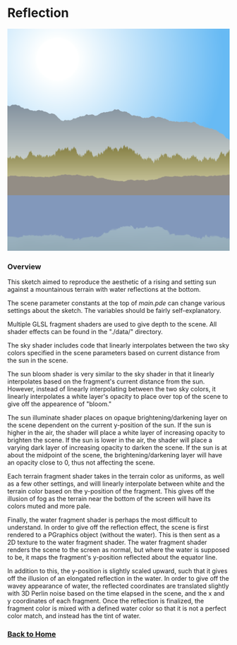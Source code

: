 # Reflection

![graphic.wow](https://github.com/jlehett/ProcessingSketches/blob/master/Reflection/main/output/output.png)

### Overview

This sketch aimed to reproduce the aesthetic of a rising and setting sun against a mountainous terrain with water reflections at
the bottom.

The scene parameter constants at the top of <i>main.pde</i> can change various settings about the sketch. The variables should be
fairly self-explanatory.

Multiple GLSL fragment shaders are used to give depth to the scene. All shader effects can be found in the "./data/"
directory.

The sky shader includes code that linearly interpolates between the two sky colors specified in the scene parameters based on 
current distance from the sun in the scene.

The sun bloom shader is very similar to the sky shader in that it linearly interpolates based on the fragment's current
distance from the sun. However, instead of linearly interpolating between the two sky colors, it linearly interpolates a white
layer's opacity to place over top of the scene to give off the appearence of "bloom."

The sun illuminate shader places on opaque brightening/darkening layer on the scene dependent on the current y-position of the
sun. If the sun is higher in the air, the shader will place a white layer of increasing opacity to brighten the scene. If the sun
is lower in the air, the shader will place a varying dark layer of increasing opacity to darken the scene. If the sun is at about
the midpoint of the scene, the brightening/darkening layer will have an opacity close to 0, thus not affecting the scene.

Each terrain fragment shader takes in the terrain color as uniforms, as well as a few other settings, and willl linearly
interpolate between white and the terrain color based on the y-position of the fragment. This gives off the illusion of fog as the
terrain near the bottom of the screen will have its colors muted and more pale.

Finally, the water fragment shader is perhaps the most difficult to understand. In order to give off the reflection effect, the
scene is first rendered to a PGraphics object (without the water). This is then sent as a 2D texture to the water fragment shader.
The water fragment shader renders the scene to the screen as normal, but where the water is supposed to be, it maps the fragment's
y-position reflected about the equator line. 

In addition to this, the y-position is slightly scaled upward, such that it gives off the illusion of an elongated reflection in 
the water. In order to give off the wavey appearance of water, the reflected coordinates are translated slightly with 3D Perlin 
noise based on the time elapsed in the scene, and the x and y coordinates of each fragment. Once the reflection is finalized, the
fragment color is mixed with a defined water color so that it is not a perfect color match, and instead has the tint of water.

### [Back to Home](https://github.com/jlehett/ProcessingSketches)
